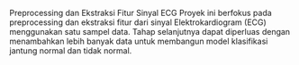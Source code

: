 Preprocessing dan Ekstraksi Fitur Sinyal ECG
Proyek ini berfokus pada preprocessing dan ekstraksi fitur dari sinyal Elektrokardiogram (ECG) menggunakan satu sampel data. Tahap selanjutnya dapat diperluas dengan menambahkan lebih banyak data untuk membangun model klasifikasi jantung normal dan tidak normal.
